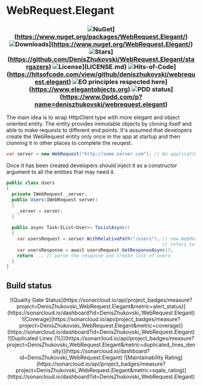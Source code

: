 # WebRequest.Elegant
<h3 align="center">
  
  ![NuGet](https://img.shields.io/nuget/v/WebRequest.Elegant.svg)](https://www.nuget.org/packages/WebRequest.Elegant/)
  ![Downloads](https://img.shields.io/nuget/dt/WebRequest.Elegant.svg)](https://www.nuget.org/WebRequest.Elegant/)
  ![Stars](https://img.shields.io/github/stars/DenisZhukovski/WebRequest.Elegant?color=brightgreen)](https://github.com/DenisZhukovski/WebRequest.Elegant/stargazers)
  ![License](https://img.shields.io/badge/license-MIT-blue.svg)](LICENSE.md)
  ![Hits-of-Code](https://hitsofcode.com/github/deniszhukovski/webrequest.elegant)](https://hitsofcode.com/view/github/deniszhukovski/webrequest.elegant)
  ![EO principles respected here](https://www.elegantobjects.org/badge.svg)](https://www.elegantobjects.org)
  ![PDD status](https://www.0pdd.com/svg?name=deniszhukovski/webrequest.elegant)](https://www.0pdd.com/p?name=deniszhukovski/webrequest.elegant)
</h3>

The main idea is to wrap HttpClient type with more elegant and object oriented entity. The entity provides immutable objects by cloning itself and able to make requests to different end points. It's assumed that developers create the WebRequest entity only once in the app at startup and then clonning it in other places to complete the reuqest.

```cs
var server = new WebRequest("http://some.server.com"); // An application creates the WebRequest only once and then reuses it.
```
Once it has been created developers should inject it as a constructor argument to all the entities that may need it.

```cs
public class Users
{
  private IWebRequest _server;
  public Users(IWebRequest server)
  {
    _server = server;
  }
  
  public async Task<IList<User>> ToListAsync()
  {
    var usersRequest = server.WithRelativePath("/users"); // new WebRequest object will be created and 
                                                          // refers to http://some.server.com/users
    var usersResponse = await usersRequest.GetResponseAsync();
    return ... // parse the resposne and create list of users
  }
}
```

## Build status

<div align="center">
  ![Quality Gate Status](https://sonarcloud.io/api/project_badges/measure?project=DenisZhukovski_WebRequest.Elegant&metric=alert_status)](https://sonarcloud.io/dashboard?id=DenisZhukovski_WebRequest.Elegant)
  ![Coverage](https://sonarcloud.io/api/project_badges/measure?project=DenisZhukovski_WebRequest.Elegant&metric=coverage)](https://sonarcloud.io/dashboard?id=DenisZhukovski_WebRequest.Elegant)
  ![Duplicated Lines (%)](https://sonarcloud.io/api/project_badges/measure?project=DenisZhukovski_WebRequest.Elegant&metric=duplicated_lines_density)](https://sonarcloud.io/dashboard?id=DenisZhukovski_WebRequest.Elegant)
  ![Maintainability Rating](https://sonarcloud.io/api/project_badges/measure?project=DenisZhukovski_WebRequest.Elegant&metric=sqale_rating)](https://sonarcloud.io/dashboard?id=DenisZhukovski_WebRequest.Elegant)
</div>


